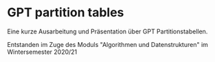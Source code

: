 # GPT partition tables

Eine kurze Ausarbeitung und Präsentation über GPT Partitionstabellen.

Entstanden im Zuge des Moduls "Algorithmen und Datenstrukturen" im Wintersemester 2020/21

